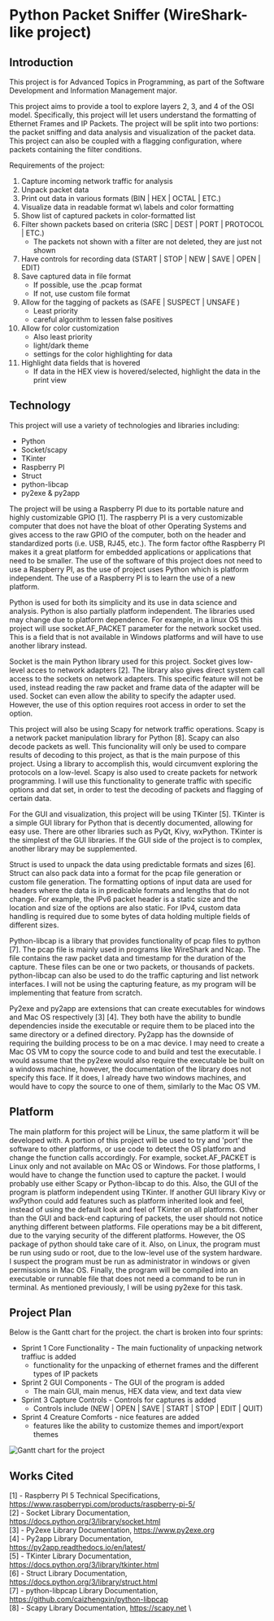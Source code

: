 # Python Packet Sniffer (WireShark-like project)


## Introduction

This project is for Advanced Topics in Programming, as part of the Software Development and Information Management major. 

This project aims to provide a tool to explore layers 2, 3, and 4 of the OSI model. Specifically, this project will let users understand the formatting of Ethernet Frames and IP Packets. The project will be split into two portions: the packet sniffing and data analysis and visualization of the packet data. This project can also be coupled with a flagging configuration, where packets containing the filter conditions. 

Requirements of the project:
 1. Capture incoming network traffic for analysis
 2. Unpack packet data 
 3. Print out data in various formats (BIN | HEX | OCTAL | ETC.)
 4. Visualize data in readable format w\ labels and color formatting
 5. Show list of captured packets in color-formatted list
 6. Filter shown packets based on criteria (SRC | DEST | PORT | PROTOCOL | ETC.)
     - The packets not shown with a filter are not deleted, they are just not shown
 7. Have controls for recording data (START | STOP | NEW | SAVE | OPEN | EDIT)
 8. Save captured data in file format
     - If possible, use the .pcap format
     - If not, use custom file format
 9. Allow for the tagging of packets as (SAFE | SUSPECT | UNSAFE )
     - Least priority
     - careful algorithm to lessen false positives
 10. Allow for color customization
     - Also least priority
     - light/dark theme
     - settings for the color highlighting for data
 11. Highlight data fields that is hovered
     - If data in the HEX view is hovered/selected, highlight the data in the print view


## Technology

This project will use a variety of technologies and libraries including:
 - Python
 - Socket/scapy
 - TKinter
 - Raspberry PI
 - Struct
 - python-libcap
 - py2exe & py2app

The project will be using a Raspberry PI due to its portable nature and highly customizable GPIO [1]. The raspberry PI is a very customizable computer that does not have the bloat of other Operating Systems and gives access to the raw GPIO of the computer, both on the header and standardized ports (i.e. USB, RJ45, etc.). The form factor ofthe Raspberry PI makes it a great platform for embedded applications or applications that need to be smaller. The use of the software of this project does not need to use a Raspberry PI, as the use of project uses Python which is platform independent. The use of a Raspberry PI is to learn the use of a new platform.

Python is used for both its simplicity and its use in data science and analysis. Python is also partially platform independent. The libraries used may change due to platform dependence. For example, in a linux OS this project will use socket.AF_PACKET parameter for the network socket used. This is a field that is not available in Windows platforms and will have to use another library instead. 

Socket is the main Python library used for this project. Socket gives low-level acces to network adapters [2]. The library also gives direct system call access to the sockets on network adapters. This specific feature will not be used, instead reading the raw packet and frame data of the adapter will be used. Socket can even allow the ability to specify the adapter used. However, the use of this option requires root access in order to set the option. 

This project will also be using Scapy for network traffic operations. Scapy is a network packet manipulation library for Python [8]. Scapy can also decode packets as well. This funcionality will only be used to compare results of decoding to this project, as that is the main purpose of this project. Using a library to accomplish this, would circumvent exploring the protocols on a low-level. Scapy is also used to create packets for network programming. I will use this functionality to generate traffic with specific options and dat set, in order to test the decoding of packets and flagging of certain data. 

For the GUI and visualization, this project will be using TKinter [5]. TKinter is a simple GUI library for Python that is decently documented, allowing for easy use. There are other libraries such as PyQt, Kivy, wxPython. TKinter is the simplest of the GUI libraries. If the GUI side of the project is to complex, another library may be supplemented.

Struct is used to unpack the data using predictable formats and sizes [6]. Struct can also pack data into a format for the pcap file generation or custom file generation. The formatting options of input data are used for headers where the data is in predicable formats and lengths that do not change. For example, the IPv6 packet header is a static size and the location and size of the options are also static. For IPv4, custom data handling is required due to some bytes of data holding multiple fields of different sizes.

Python-libcap is a library that provides functionality of pcap files to python [7]. The pcap file is mainly used in programs like WireShark and Ncap. The file contains the raw packet data and timestamp for the duration of the capture. These files can be one or two packets, or thousands of packets. python-libcap can also be used to do the traffic capturing and list network interfaces. I will not be using the capturing feature, as my program will be implementing that feature from scratch.

Py2exe and py2app are extensions that can create executables for windows and Mac OS respectively [3] [4]. They both have the ability to bundle dependencies inside the executable or require them to be placed into the same directory or a defined directory. Py2app has the downside of requiring the building process to be on a mac device. I may need to create a Mac OS VM to copy the source code to and build and test the executable. I would assume that the py2exe would also require the executable be built on a windows machine, however, the documentation of the library does not specify this face. If it does, I already have two windows machines, and would have to copy the source to one of them, similarly to the Mac OS VM.


## Platform

The main platform for this project will be Linux, the same platform it will be developed with. A portion of this project will be used to try and 'port' the software to other platforms, or use code to detect the OS platform and change the function calls accordingly. For example, socket.AF_PACKET is Linux only and not available on MAc OS or Windows. For those platforms, I would have to change the function used to capture the packet. I would probably use either Scapy or Python-libcap to do this. Also, the GUI of the program is platform independent using TKinter. If another GUI library Kivy or wxPython could add features such as platform inherited look and feel, instead of using the default look and feel of TKinter on all platforms. Other than the GUI and back-end capturing of packets, the user should not notice anything different between platforms. File operations may be a bit different, due to the varying security of the different platforms. However, the OS package of python should take care of it. Also, on Linux, the program must be run using sudo or root, due to the low-level use of the system hardware. I suspect the program must be run as administrator in windows or given permissions in Mac OS. Finally, the program will be compiled into an executable or runnable file that does not need a command to be run in terminal. As mentioned previously, I will be using py2exe for this task.


## Project Plan

Below is the Gantt chart for the project. the chart is broken into four sprints:
 - Sprint 1 Core Functionality - The main fuctionality of unpacking network traffiuc is added
     - functionality for the unpacking of ethernet frames and the different types of IP packets
 - Sprint 2 GUI Components - The GUI of the program is added
     - The main GUI, main menus, HEX data view, and text data view
 - Sprint 3 Capture Controls - Controls for captures is added
     - Controls include (NEW | OPEN | SAVE | START | STOP | EDIT | QUIT)
 - Sprint 4 Creature Comforts - nice features are added
     - features like the ability to customize themes and import/export themes

![Gantt chart for the project](https://github.com/Zack-Fleming/python_sniffer_and_Firewall/blob/master/gantt-chart.png)


## Works Cited

[1] - Raspberry PI 5 Technical Specifications, https://www.raspberrypi.com/products/raspberry-pi-5/ \
[2] - Socket Library Documentation, https://docs.python.org/3/library/socket.html \
[3] - Py2exe Library Documentation, https://www.py2exe.org \
[4] - Py2app Library Documentation, https://py2app.readthedocs.io/en/latest/ \
[5] - TKinter Library Documentation, https://docs.python.org/3/library/tkinter.html \
[6] - Struct Library Documentation, https://docs.python.org/3/library/struct.html \
[7] - python-libpcap Library Documentation, https://github.com/caizhengxin/python-libpcap \
[8] - Scapy Library Documentation, https://scapy.net \
